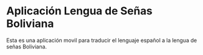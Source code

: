 # Aplicación Lengua de Señas Boliviana
Esta es una aplicación movil para traducir el lenguaje español a la lengua de señas Boliviana.
